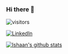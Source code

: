 ### Hi there 👋

<!--
**IshaanG/IshaanG** is a ✨ _special_ ✨ repository because its `README.md` (this file) appears on your GitHub profile.

Here are some ideas to get you started:

- 🔭 I’m currently working on ...
- 🌱 I’m currently learning ...
- 👯 I’m looking to collaborate on ...
- 🤔 I’m looking for help with ...
- 💬 Ask me about ...
- 📫 How to reach me: ...
- 😄 Pronouns: ...
- ⚡ Fun fact: ...
-->
<!--
**IshaanG/IshaanG** is a ✨ _special_ ✨ repository because its `README.md` (this file) appears on your GitHub profile.

Here are some ideas to get you started:

- 🔭 I’m currently working on ...
- 🌱 I’m currently learning ...
- 👯 I’m looking to collaborate on ...
- 🤔 I’m looking for help with ...
- 💬 Ask me about ...
- 📫 How to reach me: ...
- 😄 Pronouns: ...
- ⚡ Fun fact: ...
-->
![visitors](https://visitor-badge.glitch.me/badge?page_id=IshaanG.IshaanG)

<a href="https://www.linkedin.com/in/ishaang12"><img src="https://img.shields.io/badge/LinkedIn--_.svg?style=social&logo=linkedin" alt="LinkedIn"></a>


[![Ishaan's github stats](https://github-readme-stats.vercel.app/api?username=IshaanG&count_private=true&show_icons=true)](https://github.com/anuraghazra/github-readme-stats)
 
